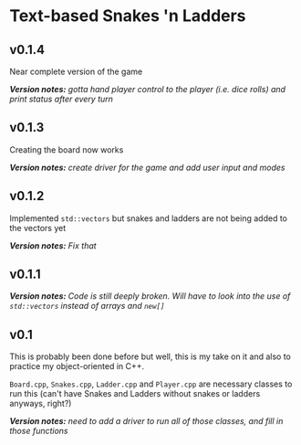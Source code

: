 # Text-based Snakes 'n Ladders

## v0.1.4

Near complete version of the game

___Version notes:__ gotta hand player control to the player (i.e. dice rolls) and print status after every turn_

## v0.1.3

Creating the board now works

___Version notes:__ create driver for the game and add user input and modes_

## v0.1.2

Implemented `std::vectors` but snakes and ladders are not being added to the vectors yet

___Version notes:__ Fix that_

## v0.1.1

___Version notes:__ Code is still deeply broken. Will have to look into the use of `std::vectors` instead of arrays and `new[]`_

## v0.1

This is probably been done before but well, this is my take on it and also to practice my object-oriented in C++.  

`Board.cpp`, `Snakes.cpp`, `Ladder.cpp` and `Player.cpp` are necessary classes to run this (can't have Snakes and Ladders without snakes or ladders anyways, right?)

___Version notes:__ need to add a driver to run all of those classes, and fill in those functions_